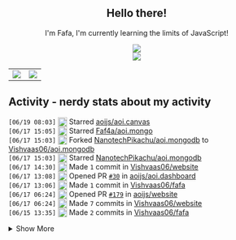 <div align="center">

## Hello there!

I'm Fafa, I'm currently learning the limits of JavaScript!

<img src="https://skillicons.dev/icons?i=git,html,js,md,nextjs,nodejs&perline=12" />
<br />
<img src="https://skillicons.dev/icons?i=discord,discordjs,github,npm,vscode&perline=12" />
<br />
    <table>
        <tr>
            <td style="padding=0;width=50%;">
                <img src="https://github-readme-stats.vercel.app/api?username=Vishvaas06&hide=contribs&title_color=4F8CC9&text_color=9f9f9f&show_icons=true&bg_color=00000000&hide_border=true&icon_color=4F8CC9&hide_title=true&count_private=true" />
            </td>
            <td style="padding=0;width=50%;">
                <img src="https://github-readme-stats.vercel.app/api/top-langs/?username=Vishvaas06&hide=commits&title_color=4F8CC9&text_color=9f9f9f&layout=compact&show_icons=true&bg_color=00000000&hide_border=true&icon_color=00000000&count_private=true" />
            </td>
        </tr>
    </table>
</div>

## Activity - nerdy stats about my activity
<!--START_SECTION:waka-->


<!--END_SECTION:waka-->

<!--START_SECTION:activity-->
`[06/19 08:03]` <img alt="⭐" src="https://github.com/cheesits456/github-activity-readme/raw/master/icons/star.png" align="top" height="18"> Starred [aoijs/aoi.canvas](https://github.com/aoijs/aoi.canvas)  
`[06/17 15:05]` <img alt="⭐" src="https://github.com/cheesits456/github-activity-readme/raw/master/icons/star.png" align="top" height="18"> Starred [Faf4a/aoi.mongo](https://github.com/Faf4a/aoi.mongo)  
`[06/17 15:03]` <img alt="🍴" src="https://github.com/cheesits456/github-activity-readme/raw/master/icons/fork.png" align="top" height="18"> Forked [NanotechPikachu/aoi.mongodb](https://github.com/NanotechPikachu/aoi.mongodb) to [Vishvaas06/aoi.mongodb](https://github.com/Vishvaas06/aoi.mongodb)  
`[06/17 15:03]` <img alt="⭐" src="https://github.com/cheesits456/github-activity-readme/raw/master/icons/star.png" align="top" height="18"> Starred [NanotechPikachu/aoi.mongodb](https://github.com/NanotechPikachu/aoi.mongodb)  
`[06/17 14:30]` <img alt="📝" src="https://github.com/cheesits456/github-activity-readme/raw/master/icons/commit.png" align="top" height="18"> Made `1` commit in [Vishvaas06/website](https://github.com/Vishvaas06/website)  
`[06/17 13:08]` <img alt="✅" src="https://github.com/cheesits456/github-activity-readme/raw/master/icons/pr-open.png" align="top" height="18"> Opened PR [`#30`](https://github.com//aoijs/aoi.dashboard/pull/30 'Added footer in css') in [aoijs/aoi.dashboard](https://github.com/aoijs/aoi.dashboard)  
`[06/17 13:06]` <img alt="📝" src="https://github.com/cheesits456/github-activity-readme/raw/master/icons/commit.png" align="top" height="18"> Made `1` commit in [Vishvaas06/fafa](https://github.com/Vishvaas06/fafa)  
`[06/17 06:24]` <img alt="✅" src="https://github.com/cheesits456/github-activity-readme/raw/master/icons/pr-open.png" align="top" height="18"> Opened PR [`#179`](https://github.com//aoijs/website/pull/179 'Update queue.md') in [aoijs/website](https://github.com/aoijs/website)  
`[06/17 06:24]` <img alt="📝" src="https://github.com/cheesits456/github-activity-readme/raw/master/icons/commit.png" align="top" height="18"> Made `7` commits in [Vishvaas06/website](https://github.com/Vishvaas06/website)  
`[06/15 13:35]` <img alt="📝" src="https://github.com/cheesits456/github-activity-readme/raw/master/icons/commit.png" align="top" height="18"> Made `2` commits in [Vishvaas06/fafa](https://github.com/Vishvaas06/fafa)  

<details><summary>Show More</summary>

`[06/15 08:27]` <img alt="✅" src="https://github.com/cheesits456/github-activity-readme/raw/master/icons/pr-open.png" align="top" height="18"> Opened PR [`#27`](https://github.com//Faf4a/dashboard/pull/27 'Changes') in [Faf4a/dashboard](https://github.com/Faf4a/dashboard)  
`[06/15 08:24]` <img alt="📝" src="https://github.com/cheesits456/github-activity-readme/raw/master/icons/commit.png" align="top" height="18"> Made `10` commits in [Vishvaas06/fafa](https://github.com/Vishvaas06/fafa)  
`[06/13 17:05]` <img alt="📝" src="https://github.com/cheesits456/github-activity-readme/raw/master/icons/commit.png" align="top" height="18"> Made `8` commits in [Vishvaas06/Vishvaas06](https://github.com/Vishvaas06/Vishvaas06)  
`[06/13 15:25]` <img alt="📝" src="https://github.com/cheesits456/github-activity-readme/raw/master/icons/commit.png" align="top" height="18"> Made `1` commit in [Vishvaas06/fafa](https://github.com/Vishvaas06/fafa)  
`[06/13 13:09]` <img alt="✅" src="https://github.com/cheesits456/github-activity-readme/raw/master/icons/pr-open.png" align="top" height="18"> Opened PR [`#26`](https://github.com//Faf4a/dashboard/pull/26 'Fixed guild cache +  modified /api/user/guilds') in [Faf4a/dashboard](https://github.com/Faf4a/dashboard)  
`[06/13 13:07]` <img alt="📝" src="https://github.com/cheesits456/github-activity-readme/raw/master/icons/commit.png" align="top" height="18"> Made `2` commits in [Vishvaas06/fafa](https://github.com/Vishvaas06/fafa)  
`[06/13 09:20]` <img alt="📝" src="https://github.com/cheesits456/github-activity-readme/raw/master/icons/commit.png" align="top" height="18"> Made `4` commits in [Faf4a/dashboard](https://github.com/Faf4a/dashboard)  
`[06/13 09:20]` <img alt="🎉" src="https://github.com/cheesits456/github-activity-readme/raw/master/icons/merge.png" align="top" height="18"> Merged PR [`#25`](https://github.com//Faf4a/dashboard/pull/25 'stable beta ver') in [Faf4a/dashboard](https://github.com/Faf4a/dashboard)  
`[06/13 09:20]` <img alt="✅" src="https://github.com/cheesits456/github-activity-readme/raw/master/icons/pr-open.png" align="top" height="18"> Opened PR [`#25`](https://github.com//Faf4a/dashboard/pull/25 'stable beta ver') in [Faf4a/dashboard](https://github.com/Faf4a/dashboard)  
`[06/13 09:19]` <img alt="📝" src="https://github.com/cheesits456/github-activity-readme/raw/master/icons/commit.png" align="top" height="18"> Made `6` commits in [Vishvaas06/fafa](https://github.com/Vishvaas06/fafa)  
`[06/13 08:26]` <img alt="📝" src="https://github.com/cheesits456/github-activity-readme/raw/master/icons/commit.png" align="top" height="18"> Made `2` commits in [Faf4a/dashboard](https://github.com/Faf4a/dashboard)  
`[06/13 08:26]` <img alt="🎉" src="https://github.com/cheesits456/github-activity-readme/raw/master/icons/merge.png" align="top" height="18"> Merged PR [`#24`](https://github.com//Faf4a/dashboard/pull/24 'Delete src/css directory') in [Faf4a/dashboard](https://github.com/Faf4a/dashboard)  
`[06/13 08:26]` <img alt="✅" src="https://github.com/cheesits456/github-activity-readme/raw/master/icons/pr-open.png" align="top" height="18"> Opened PR [`#24`](https://github.com//Faf4a/dashboard/pull/24 'Delete src/css directory') in [Faf4a/dashboard](https://github.com/Faf4a/dashboard)  
`[06/13 08:25]` <img alt="📝" src="https://github.com/cheesits456/github-activity-readme/raw/master/icons/commit.png" align="top" height="18"> Made `1` commit in [Vishvaas06/fafa](https://github.com/Vishvaas06/fafa)  
`[06/13 08:20]` <img alt="📝" src="https://github.com/cheesits456/github-activity-readme/raw/master/icons/commit.png" align="top" height="18"> Made `3` commits in [Faf4a/dashboard](https://github.com/Faf4a/dashboard)  
`[06/13 08:20]` <img alt="🎉" src="https://github.com/cheesits456/github-activity-readme/raw/master/icons/merge.png" align="top" height="18"> Merged PR [`#23`](https://github.com//Faf4a/dashboard/pull/23 'okkk') in [Faf4a/dashboard](https://github.com/Faf4a/dashboard)  
`[06/13 08:20]` <img alt="✅" src="https://github.com/cheesits456/github-activity-readme/raw/master/icons/pr-open.png" align="top" height="18"> Opened PR [`#23`](https://github.com//Faf4a/dashboard/pull/23 'okkk') in [Faf4a/dashboard](https://github.com/Faf4a/dashboard)  
`[06/13 08:20]` <img alt="📝" src="https://github.com/cheesits456/github-activity-readme/raw/master/icons/commit.png" align="top" height="18"> Made `2` commits in [Vishvaas06/fafa](https://github.com/Vishvaas06/fafa)  
`[06/12 16:15]` <img alt="📝" src="https://github.com/cheesits456/github-activity-readme/raw/master/icons/commit.png" align="top" height="18"> Made `3` commits in [Faf4a/dashboard](https://github.com/Faf4a/dashboard)  
`[06/12 16:15]` <img alt="🎉" src="https://github.com/cheesits456/github-activity-readme/raw/master/icons/merge.png" align="top" height="18"> Merged PR [`#22`](https://github.com//Faf4a/dashboard/pull/22 'Fufu') in [Faf4a/dashboard](https://github.com/Faf4a/dashboard)  
`[06/12 16:14]` <img alt="✅" src="https://github.com/cheesits456/github-activity-readme/raw/master/icons/pr-open.png" align="top" height="18"> Opened PR [`#22`](https://github.com//Faf4a/dashboard/pull/22 'Fufu') in [Faf4a/dashboard](https://github.com/Faf4a/dashboard)  
`[06/12 16:13]` <img alt="📝" src="https://github.com/cheesits456/github-activity-readme/raw/master/icons/commit.png" align="top" height="18"> Made `2` commits in [Vishvaas06/fafa](https://github.com/Vishvaas06/fafa)  
`[06/11 10:26]` <img alt="🍴" src="https://github.com/cheesits456/github-activity-readme/raw/master/icons/fork.png" align="top" height="18"> Forked [Faf4a/dashboard](https://github.com/Faf4a/dashboard) to [Vishvaas06/fafa](https://github.com/Vishvaas06/fafa)  
`[06/09 09:34]` <img alt="✅" src="https://github.com/cheesits456/github-activity-readme/raw/master/icons/pr-open.png" align="top" height="18"> Opened PR [`#176`](https://github.com//aoijs/website/pull/176 'Update textSplitMap.md') in [aoijs/website](https://github.com/aoijs/website)  
`[06/09 09:34]` <img alt="📝" src="https://github.com/cheesits456/github-activity-readme/raw/master/icons/commit.png" align="top" height="18"> Made `2` commits in [Vishvaas06/website](https://github.com/Vishvaas06/website)  
`[06/08 16:57]` <img alt="📝" src="https://github.com/cheesits456/github-activity-readme/raw/master/icons/commit.png" align="top" height="18"> Made `2` commits in [Vishvaas06/cards](https://github.com/Vishvaas06/cards)  
`[06/08 16:46]` <img alt="📂" src="https://github.com/cheesits456/github-activity-readme/raw/master/icons/create-branch.png" align="top" height="18"> Created branch [`main`](https://github.com/Vishvaas06/cards/tree/main) in [Vishvaas06/cards](https://github.com/Vishvaas06/cards)  
`[06/08 16:45]` <img alt="➕" src="https://github.com/cheesits456/github-activity-readme/raw/master/icons/create-repo.png" align="top" height="18"> Created repository [Vishvaas06/cards](https://github.com/Vishvaas06/cards)  
`[06/08 08:57]` <img alt="📂" src="https://github.com/cheesits456/github-activity-readme/raw/master/icons/create-branch.png" align="top" height="18"> Created branch [`m1`](https://github.com/Vishvaas06/cards/tree/m1) in [Vishvaas06/cards](https://github.com/Vishvaas06/cards)  
`[06/06 11:26]` <img alt="📝" src="https://github.com/cheesits456/github-activity-readme/raw/master/icons/commit.png" align="top" height="18"> Made `1` commit in [Vishvaas06/Gojo-Bot](https://github.com/Vishvaas06/Gojo-Bot)  
`[06/06 10:32]` <img alt="✅" src="https://github.com/cheesits456/github-activity-readme/raw/master/icons/pr-open.png" align="top" height="18"> Opened PR [`#175`](https://github.com//aoijs/website/pull/175 'Update resolveEmojiID.md') in [aoijs/website](https://github.com/aoijs/website)  
`[06/06 10:32]` <img alt="📝" src="https://github.com/cheesits456/github-activity-readme/raw/master/icons/commit.png" align="top" height="18"> Made `9` commits in [Vishvaas06/website](https://github.com/Vishvaas06/website)  
`[06/05 14:57]` <img alt="📂" src="https://github.com/cheesits456/github-activity-readme/raw/master/icons/create-branch.png" align="top" height="18"> Created branch [`v1`](https://github.com/Vishvaas06/cards/tree/v1) in [Vishvaas06/cards](https://github.com/Vishvaas06/cards)  
`[06/05 14:57]` <img alt="❌" src="https://github.com/cheesits456/github-activity-readme/raw/master/icons/delete.png" align="top" height="18"> Deleted `main` from [Vishvaas06/cards](https://github.com/Vishvaas06/cards)  
`[06/03 18:48]` <img alt="📝" src="https://github.com/cheesits456/github-activity-readme/raw/master/icons/commit.png" align="top" height="18"> Made `9` commits in [Vishvaas06/Gojo-Bot](https://github.com/Vishvaas06/Gojo-Bot)  
`[06/02 14:47]` <img alt="🍴" src="https://github.com/cheesits456/github-activity-readme/raw/master/icons/fork.png" align="top" height="18"> Forked [Faf4a/aoi.music](https://github.com/Faf4a/aoi.music) to [Vishvaas06/aoi.music](https://github.com/Vishvaas06/aoi.music)  
`[06/02 14:47]` <img alt="⭐" src="https://github.com/cheesits456/github-activity-readme/raw/master/icons/star.png" align="top" height="18"> Starred [Faf4a/aoi.music](https://github.com/Faf4a/aoi.music)  
`[05/30 10:05]` <img alt="📝" src="https://github.com/cheesits456/github-activity-readme/raw/master/icons/commit.png" align="top" height="18"> Made `4` commits in [Vishvaas06/Gojo-Bot](https://github.com/Vishvaas06/Gojo-Bot)  
`[05/23 03:33]` <img alt="🗣" src="https://github.com/cheesits456/github-activity-readme/raw/master/icons/comment.png" align="top" height="18"> Commented on [`#15`](https://github.com//aoijs/aoi.music/issues/15 '[BUG] $hasPlayer is bugged') in [aoijs/aoi.music](https://github.com/aoijs/aoi.music)  
`[05/23 03:32]` <img alt="❗️" src="https://github.com/cheesits456/github-activity-readme/raw/master/icons/issue.png" align="top" height="18"> Closed issue [`#15`](https://github.com//aoijs/aoi.music/issues/15 '[BUG] $hasPlayer is bugged') in [aoijs/aoi.music](https://github.com/aoijs/aoi.music)  
`[05/20 04:49]` <img alt="📝" src="https://github.com/cheesits456/github-activity-readme/raw/master/icons/commit.png" align="top" height="18"> Made `1` commit in [Vishvaas06/Vishvaas06](https://github.com/Vishvaas06/Vishvaas06)  
`[05/18 15:25]` <img alt="✅" src="https://github.com/cheesits456/github-activity-readme/raw/master/icons/pr-open.png" align="top" height="18"> Opened PR [`#173`](https://github.com//aoijs/website/pull/173 'Update newTicket.md') in [aoijs/website](https://github.com/aoijs/website)  
`[05/18 15:23]` <img alt="📝" src="https://github.com/cheesits456/github-activity-readme/raw/master/icons/commit.png" align="top" height="18"> Made `1` commit in [Vishvaas06/website](https://github.com/Vishvaas06/website)  
`[05/17 23:36]` <img alt="📝" src="https://github.com/cheesits456/github-activity-readme/raw/master/icons/commit.png" align="top" height="18"> Made `3` commits in [Vishvaas06/Gojo-Bot](https://github.com/Vishvaas06/Gojo-Bot)  
`[05/17 12:04]` <img alt="✅" src="https://github.com/cheesits456/github-activity-readme/raw/master/icons/pr-open.png" align="top" height="18"> Opened PR [`#172`](https://github.com//aoijs/website/pull/172 'Update hasPerms.md') in [aoijs/website](https://github.com/aoijs/website)  
`[05/17 12:03]` <img alt="📝" src="https://github.com/cheesits456/github-activity-readme/raw/master/icons/commit.png" align="top" height="18"> Made `1` commit in [Vishvaas06/website](https://github.com/Vishvaas06/website)  
`[05/17 12:02]` <img alt="❌" src="https://github.com/cheesits456/github-activity-readme/raw/master/icons/pr-close.png" align="top" height="18"> Closed PR [`#171`](https://github.com//aoijs/website/pull/171 'Update hasPerms.md') in [aoijs/website](https://github.com/aoijs/website)  
`[05/17 12:02]` <img alt="📝" src="https://github.com/cheesits456/github-activity-readme/raw/master/icons/commit.png" align="top" height="18"> Made `1` commit in [Vishvaas06/website](https://github.com/Vishvaas06/website)  
`[05/17 12:01]` <img alt="✅" src="https://github.com/cheesits456/github-activity-readme/raw/master/icons/pr-open.png" align="top" height="18"> Opened PR [`#171`](https://github.com//aoijs/website/pull/171 'Update hasPerms.md') in [aoijs/website](https://github.com/aoijs/website)  
`[05/17 12:01]` <img alt="📝" src="https://github.com/cheesits456/github-activity-readme/raw/master/icons/commit.png" align="top" height="18"> Made `1` commit in [Vishvaas06/website](https://github.com/Vishvaas06/website)  
`[05/16 12:00]` <img alt="✅" src="https://github.com/cheesits456/github-activity-readme/raw/master/icons/pr-open.png" align="top" height="18"> Opened PR [`#170`](https://github.com//aoijs/website/pull/170 'Update interactionData.md') in [aoijs/website](https://github.com/aoijs/website)  
`[05/16 12:00]` <img alt="📝" src="https://github.com/cheesits456/github-activity-readme/raw/master/icons/commit.png" align="top" height="18"> Made `1` commit in [Vishvaas06/website](https://github.com/Vishvaas06/website)  
`[05/14 01:25]` <img alt="📝" src="https://github.com/cheesits456/github-activity-readme/raw/master/icons/commit.png" align="top" height="18"> Made `9` commits in [Vishvaas06/Vishvaas06](https://github.com/Vishvaas06/Vishvaas06)  
`[05/13 10:23]` <img alt="⭐" src="https://github.com/cheesits456/github-activity-readme/raw/master/icons/star.png" align="top" height="18"> Starred [AkaruiDevelopment/aoi.music](https://github.com/AkaruiDevelopment/aoi.music)  
`[05/12 17:54]` <img alt="📝" src="https://github.com/cheesits456/github-activity-readme/raw/master/icons/commit.png" align="top" height="18"> Made `1` commit in [Vishvaas06/website](https://github.com/Vishvaas06/website)  
`[05/12 16:42]` <img alt="✅" src="https://github.com/cheesits456/github-activity-readme/raw/master/icons/pr-open.png" align="top" height="18"> Opened PR [`#169`](https://github.com//aoijs/website/pull/169 'Update timeoutList.md') in [aoijs/website](https://github.com/aoijs/website)  
`[05/12 16:42]` <img alt="📝" src="https://github.com/cheesits456/github-activity-readme/raw/master/icons/commit.png" align="top" height="18"> Made `1` commit in [Vishvaas06/website](https://github.com/Vishvaas06/website)  
`[05/12 16:41]` <img alt="🍴" src="https://github.com/cheesits456/github-activity-readme/raw/master/icons/fork.png" align="top" height="18"> Forked [aoijs/website](https://github.com/aoijs/website) to [Vishvaas06/website](https://github.com/Vishvaas06/website)  
`[05/10 16:30]` <img alt="⭐" src="https://github.com/cheesits456/github-activity-readme/raw/master/icons/star.png" align="top" height="18"> Starred [tj/ejs](https://github.com/tj/ejs)  
`[05/10 00:26]` <img alt="⭐" src="https://github.com/cheesits456/github-activity-readme/raw/master/icons/star.png" align="top" height="18"> Starred [unburn/musicard](https://github.com/unburn/musicard)  
`[05/09 20:30]` <img alt="⭐" src="https://github.com/cheesits456/github-activity-readme/raw/master/icons/star.png" align="top" height="18"> Starred [Faf4a/dashboard](https://github.com/Faf4a/dashboard)  
`[05/09 10:05]` <img alt="📝" src="https://github.com/cheesits456/github-activity-readme/raw/master/icons/commit.png" align="top" height="18"> Made `4` commits in [Vishvaas06/Gojo-Bot](https://github.com/Vishvaas06/Gojo-Bot)  
`[05/08 15:41]` <img alt="⭐" src="https://github.com/cheesits456/github-activity-readme/raw/master/icons/star.png" align="top" height="18"> Starred [discord/user-install-example](https://github.com/discord/user-install-example)  
`[05/08 12:02]` <img alt="📝" src="https://github.com/cheesits456/github-activity-readme/raw/master/icons/commit.png" align="top" height="18"> Made `1` commit in [Vishvaas06/Gojo-Bot](https://github.com/Vishvaas06/Gojo-Bot)  
`[05/07 23:12]` <img alt="⭐" src="https://github.com/cheesits456/github-activity-readme/raw/master/icons/star.png" align="top" height="18"> Starred [fuma-nama/discord-bot-dashboard-2](https://github.com/fuma-nama/discord-bot-dashboard-2)  
`[05/07 23:06]` <img alt="⭐" src="https://github.com/cheesits456/github-activity-readme/raw/master/icons/star.png" align="top" height="18"> Starred [EckigerLuca/Darling](https://github.com/EckigerLuca/Darling)  
`[05/07 20:02]` <img alt="⭐" src="https://github.com/cheesits456/github-activity-readme/raw/master/icons/star.png" align="top" height="18"> Starred [cloudcommunity/Cloud-Free-Tier-Comparison](https://github.com/cloudcommunity/Cloud-Free-Tier-Comparison)  
`[05/06 20:27]` <img alt="🍴" src="https://github.com/cheesits456/github-activity-readme/raw/master/icons/fork.png" align="top" height="18"> Forked [z7pz/DD-backend](https://github.com/z7pz/DD-backend) to [Vishvaas06/DD-backend](https://github.com/Vishvaas06/DD-backend)  
`[05/06 20:27]` <img alt="⭐" src="https://github.com/cheesits456/github-activity-readme/raw/master/icons/star.png" align="top" height="18"> Starred [z7pz/DD-backend](https://github.com/z7pz/DD-backend)  
`[05/06 17:22]` <img alt="🍴" src="https://github.com/cheesits456/github-activity-readme/raw/master/icons/fork.png" align="top" height="18"> Forked [kabirsingh2004/JUGNU-Dashboard](https://github.com/kabirsingh2004/JUGNU-Dashboard) to [Vishvaas06/JUGNU-Dashboard](https://github.com/Vishvaas06/JUGNU-Dashboard)  
`[05/06 15:26]` <img alt="➕" src="https://github.com/cheesits456/github-activity-readme/raw/master/icons/create-repo.png" align="top" height="18"> Created repository [Vishvaas06/ok](https://github.com/Vishvaas06/ok)  
`[05/05 19:34]` <img alt="⭐" src="https://github.com/cheesits456/github-activity-readme/raw/master/icons/star.png" align="top" height="18"> Starred [NTMNathan/discord-dashboard](https://github.com/NTMNathan/discord-dashboard)  
`[05/05 09:57]` <img alt="🗣" src="https://github.com/cheesits456/github-activity-readme/raw/master/icons/comment.png" align="top" height="18"> Commented on [`#587`](https://github.com//aoijs/aoi.js/issues/587 'Bug: $globalUserLeaderboard broken in v6.8') in [aoijs/aoi.js](https://github.com/aoijs/aoi.js)  
`[05/04 21:49]` <img alt="⭐" src="https://github.com/cheesits456/github-activity-readme/raw/master/icons/star.png" align="top" height="18"> Starred [fuma-nama/discord-dashboard-backend-next](https://github.com/fuma-nama/discord-dashboard-backend-next)  
`[05/03 22:31]` <img alt="🍴" src="https://github.com/cheesits456/github-activity-readme/raw/master/icons/fork.png" align="top" height="18"> Forked [asrvd/lyrist](https://github.com/asrvd/lyrist) to [Vishvaas06/lyrist](https://github.com/Vishvaas06/lyrist)  
`[05/03 22:31]` <img alt="⭐" src="https://github.com/cheesits456/github-activity-readme/raw/master/icons/star.png" align="top" height="18"> Starred [asrvd/lyrist](https://github.com/asrvd/lyrist)  
`[05/03 15:11]` <img alt="❗️" src="https://github.com/cheesits456/github-activity-readme/raw/master/icons/issue.png" align="top" height="18"> Opened issue [`#15`](https://github.com//AkaruiDevelopment/aoi.music/issues/15 '[BUG] $hasPlayer is bugged') in [AkaruiDevelopment/aoi.music](https://github.com/AkaruiDevelopment/aoi.music)  
`[05/03 14:44]` <img alt="❗️" src="https://github.com/cheesits456/github-activity-readme/raw/master/icons/issue.png" align="top" height="18"> Opened issue [`#587`](https://github.com//aoijs/aoi.js/issues/587 'Bug: $globalUserLeaderboard broken in v6.8') in [aoijs/aoi.js](https://github.com/aoijs/aoi.js)  
`[05/02 23:00]` <img alt="📝" src="https://github.com/cheesits456/github-activity-readme/raw/master/icons/commit.png" align="top" height="18"> Made `66` commits in [Vishvaas06/Gojo-Bot](https://github.com/Vishvaas06/Gojo-Bot)  
`[05/01 21:08]` <img alt="⭐" src="https://github.com/cheesits456/github-activity-readme/raw/master/icons/star.png" align="top" height="18"> Starred [Vishvaas06/Gojo-Bot](https://github.com/Vishvaas06/Gojo-Bot)  
`[05/01 05:21]` <img alt="📝" src="https://github.com/cheesits456/github-activity-readme/raw/master/icons/commit.png" align="top" height="18"> Made `4` commits in [Vishvaas06/Gojo-Bot](https://github.com/Vishvaas06/Gojo-Bot)  
`[04/21 14:42]` <img alt="⭐" src="https://github.com/cheesits456/github-activity-readme/raw/master/icons/star.png" align="top" height="18"> Starred [4xmen/Get-Github-Achievements](https://github.com/4xmen/Get-Github-Achievements)  
`[04/21 14:39]` <img alt="📝" src="https://github.com/cheesits456/github-activity-readme/raw/master/icons/commit.png" align="top" height="18"> Made `2` commits in [Vishvaas06/spideyaibot.github.io](https://github.com/Vishvaas06/spideyaibot.github.io)  
`[04/21 14:36]` <img alt="❌" src="https://github.com/cheesits456/github-activity-readme/raw/master/icons/pr-close.png" align="top" height="18"> Closed PR [`#3`](https://github.com//diwasatreya/Discord-Server-Dashboard/pull/3 'Add files via upload') in [diwasatreya/Discord-Server-Dashboard](https://github.com/diwasatreya/Discord-Server-Dashboard)  
`[04/21 14:36]` <img alt="🗣" src="https://github.com/cheesits456/github-activity-readme/raw/master/icons/comment.png" align="top" height="18"> Commented on [`#3`](https://github.com//diwasatreya/Discord-Server-Dashboard/issues/3 'Add files via upload') in [diwasatreya/Discord-Server-Dashboard](https://github.com/diwasatreya/Discord-Server-Dashboard)  
`[04/21 14:35]` <img alt="✅" src="https://github.com/cheesits456/github-activity-readme/raw/master/icons/pr-open.png" align="top" height="18"> Opened PR [`#3`](https://github.com//diwasatreya/Discord-Server-Dashboard/pull/3 'Add files via upload') in [diwasatreya/Discord-Server-Dashboard](https://github.com/diwasatreya/Discord-Server-Dashboard)  
`[04/21 14:34]` <img alt="📝" src="https://github.com/cheesits456/github-activity-readme/raw/master/icons/commit.png" align="top" height="18"> Made `1` commit in [Vishvaas06/Discord-Server-Dashboard](https://github.com/Vishvaas06/Discord-Server-Dashboard)  
`[04/21 14:34]` <img alt="🍴" src="https://github.com/cheesits456/github-activity-readme/raw/master/icons/fork.png" align="top" height="18"> Forked [diwasatreya/Discord-Server-Dashboard](https://github.com/diwasatreya/Discord-Server-Dashboard) to [Vishvaas06/Discord-Server-Dashboard](https://github.com/Vishvaas06/Discord-Server-Dashboard)  
`[04/21 13:35]` <img alt="⭐" src="https://github.com/cheesits456/github-activity-readme/raw/master/icons/star.png" align="top" height="18"> Starred [diwasatreya/Discord-Server-Dashboard](https://github.com/diwasatreya/Discord-Server-Dashboard)  
`[04/21 13:26]` <img alt="⭐" src="https://github.com/cheesits456/github-activity-readme/raw/master/icons/star.png" align="top" height="18"> Starred [bedimcode/responsive-halloween-website](https://github.com/bedimcode/responsive-halloween-website)  
`[04/21 13:22]` <img alt="⭐" src="https://github.com/cheesits456/github-activity-readme/raw/master/icons/star.png" align="top" height="18"> Starred [fuma-nama/discord-bot-dashboard-next](https://github.com/fuma-nama/discord-bot-dashboard-next)  
`[04/21 13:20]` <img alt="⭐" src="https://github.com/cheesits456/github-activity-readme/raw/master/icons/star.png" align="top" height="18"> Starred [codewithsadee/filmlane](https://github.com/codewithsadee/filmlane)  
`[04/21 10:52]` <img alt="📝" src="https://github.com/cheesits456/github-activity-readme/raw/master/icons/commit.png" align="top" height="18"> Made `20` commits in [Vishvaas06/Gojo-Bot](https://github.com/Vishvaas06/Gojo-Bot)  
`[04/20 13:15]` <img alt="🍴" src="https://github.com/cheesits456/github-activity-readme/raw/master/icons/fork.png" align="top" height="18"> Forked [mertssmnoglu/discord-hooks](https://github.com/mertssmnoglu/discord-hooks) to [Vishvaas06/discord-hooks](https://github.com/Vishvaas06/discord-hooks)  
`[04/20 13:15]` <img alt="⭐" src="https://github.com/cheesits456/github-activity-readme/raw/master/icons/star.png" align="top" height="18"> Starred [mertssmnoglu/discord-hooks](https://github.com/mertssmnoglu/discord-hooks)  
`[04/20 13:05]` <img alt="📝" src="https://github.com/cheesits456/github-activity-readme/raw/master/icons/commit.png" align="top" height="18"> Made `7` commits in [Vishvaas06/Gojo-Bot](https://github.com/Vishvaas06/Gojo-Bot)  
`[04/20 07:51]` <img alt="⭐" src="https://github.com/cheesits456/github-activity-readme/raw/master/icons/star.png" align="top" height="18"> Starred [Faf4a/Music-Guessr](https://github.com/Faf4a/Music-Guessr)  
`[04/16 19:30]` <img alt="📝" src="https://github.com/cheesits456/github-activity-readme/raw/master/icons/commit.png" align="top" height="18"> Made `11` commits in [Vishvaas06/Gojo-Bot](https://github.com/Vishvaas06/Gojo-Bot)  
`[04/14 08:44]` <img alt="⭐" src="https://github.com/cheesits456/github-activity-readme/raw/master/icons/star.png" align="top" height="18"> Starred [AkaruiDevelopment/aoi.js](https://github.com/AkaruiDevelopment/aoi.js)  
`[04/12 21:33]` <img alt="📝" src="https://github.com/cheesits456/github-activity-readme/raw/master/icons/commit.png" align="top" height="18"> Made `1` commit in [Vishvaas06/Gojo-Bot](https://github.com/Vishvaas06/Gojo-Bot)  

</details>
<!--END_SECTION:activity-->

<!--
###

<picture>
  <source media="(prefers-color-scheme: dark)" srcset="https://raw.githubusercontent.com/Vishvaas06/Vishvaas06/output/github-contribution-grid-snake-dark.svg">
  <source media="(prefers-color-scheme: light)" srcset="https://raw.githubusercontent.com/Vishvaas06/Vishvaas06/output/github-contribution-grid-snake.svg">
  <img width=850 alt="github contribution grid snake animation" src="https://raw.githubusercontent.com/Vishvaas06/Vishvaas06/output/github-contribution-grid-snake.svg">
</picture>

###


<div align="center">
<a href="https://data-card-for-spotify.herokuapp.com/card?user_id=31u76bjeqd2fyipivwnbx7bsiy5y">
  <img width=815 src="https://data-card-for-spotify.herokuapp.com/api/card?user_id=31u76bjeqd2fyipivwnbx7bsiy5y&hide_title=1&limit=3" alt="Data Card for Spotify">
</a>
</div>

###
-->
